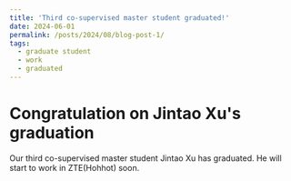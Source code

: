 ```yaml
---
title: 'Third co-supervised master student graduated!'
date: 2024-06-01
permalink: /posts/2024/08/blog-post-1/
tags:
  - graduate student
  - work
  - graduated
---
```

Congratulation on Jintao Xu's graduation
======

Our third co-supervised master student Jintao Xu has graduated.  He will start to work in ZTE(Hohhot) soon.



